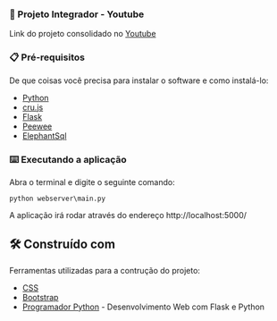 
### :movie_camera: Projeto Integrador - Youtube

Link do projeto consolidado no [Youtube](https://www.youtube.com/watch?v=IpfXvJoG2T8)


### 📋 Pré-requisitos

De que coisas você precisa para instalar o software e como instalá-lo:

* [Python](https://www.python.org/downloads/)
* [cru.js](https://github.com/Iazzetta/cru.js/blob/main/src/cru.js)
* [Flask](https://flask.palletsprojects.com/en/3.0.x/)
* [Peewee](https://docs.peewee-orm.com/en/latest/)
* [ElephantSql](https://www.elephantsql.com/)



### ⌨️ Executando a aplicação

Abra o terminal e digite o seguinte comando:

```
python webserver\main.py
```

A aplicação irá rodar através do endereço http://localhost:5000/

## 🛠️ Construído com

Ferramentas utilizadas para a contrução do projeto:

* [CSS](https://www.w3schools.com/css/)
* [Bootstrap](https://getbootstrap.com/)
* [Programador Python](https://www.youtube.com/playlist?list=PL39zbyHjgjrbsP3xFSc-YH-6FN8WNpglh) - Desenvolvimento Web com Flask e Python
